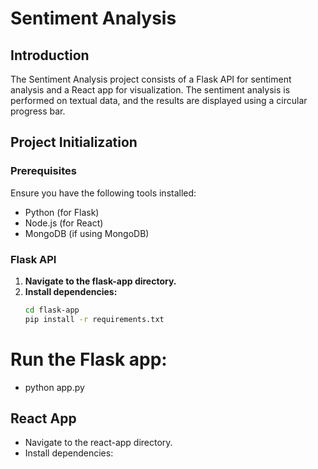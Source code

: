 # Sentiment Analysis

## Introduction
The Sentiment Analysis project consists of a Flask API for sentiment analysis and a React app for visualization. The sentiment analysis is performed on textual data, and the results are displayed using a circular progress bar.

## Project Initialization

### Prerequisites
Ensure you have the following tools installed:
- Python (for Flask)
- Node.js (for React)
- MongoDB (if using MongoDB)

### Flask API
1. **Navigate to the flask-app directory.**
2. **Install dependencies:**
   ```bash
   cd flask-app
   pip install -r requirements.txt
# Run the Flask app:
- python app.py
## React App
- Navigate to the react-app directory.
- Install dependencies:
